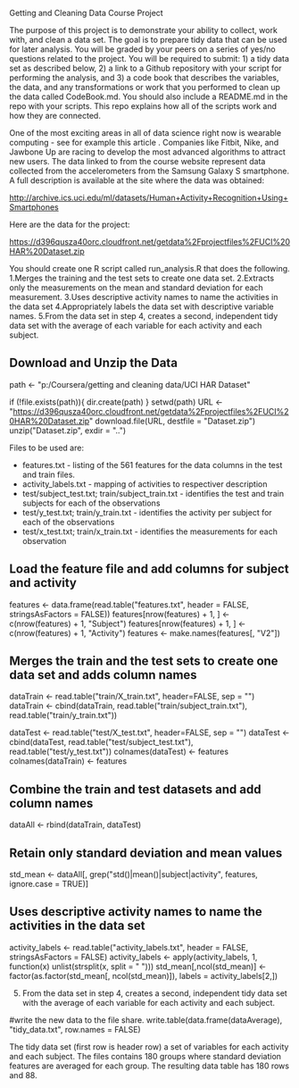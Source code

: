 Getting and Cleaning Data Course Project


The purpose of this project is to demonstrate your ability to collect, work with, and clean a data set. The goal is to prepare tidy data that can be used for later analysis. You will be graded by your peers on a series of yes/no questions related to the project. You will be required to submit: 1) a tidy data set as described below, 2) a link to a Github repository with your script for performing the analysis, and 3) a code book that describes the variables, the data, and any transformations or work that you performed to clean up the data called CodeBook.md. You should also include a README.md in the repo with your scripts. This repo explains how all of the scripts work and how they are connected.

One of the most exciting areas in all of data science right now is wearable computing - see for example this article . Companies like Fitbit, Nike, and Jawbone Up are racing to develop the most advanced algorithms to attract new users. The data linked to from the course website represent data collected from the accelerometers from the Samsung Galaxy S smartphone. A full description is available at the site where the data was obtained:

http://archive.ics.uci.edu/ml/datasets/Human+Activity+Recognition+Using+Smartphones 

Here are the data for the project:

https://d396qusza40orc.cloudfront.net/getdata%2Fprojectfiles%2FUCI%20HAR%20Dataset.zip 

You should create one R script called run_analysis.R that does the following. 
1.Merges the training and the test sets to create one data set.
2.Extracts only the measurements on the mean and standard deviation for each measurement. 
3.Uses descriptive activity names to name the activities in the data set
4.Appropriately labels the data set with descriptive variable names. 
5.From the data set in step 4, creates a second, independent tidy data set with the average of each variable for each activity and each subject.


## Download and Unzip the Data
path <- "p:/Coursera/getting and cleaning data/UCI HAR Dataset"

if (!file.exists(path)){
  dir.create(path)
}
setwd(path)
URL <- "https://d396qusza40orc.cloudfront.net/getdata%2Fprojectfiles%2FUCI%20HAR%20Dataset.zip"
download.file(URL, destfile = "Dataset.zip")
unzip("Dataset.zip", exdir = "..")


Files to be used are:
 - features.txt - listing of the 561 features for the data columns in the test and train files.
 - activity_labels.txt - mapping of activities to respectiver description
 - test/subject_test.txt; train/subject_train.txt - identifies the test and train subjects for each of the observations
 - test/y_test.txt; train/y_train.txt - identifies the activity per subject for each of the observations
 - test/x_test.txt; train/x_train.txt - identifies the measurements for each observation

## Load the feature file and add columns for subject and activity
features <- data.frame(read.table("features.txt",
                                  header = FALSE, stringsAsFactors = FALSE))
features[nrow(features) + 1, ] <- c(nrow(features) + 1, "Subject")
features[nrow(features) + 1, ] <- c(nrow(features) + 1, "Activity")
features <- make.names(features[, "V2"])


## Merges the train and the test sets to create one data set and adds column names
dataTrain <- read.table("train/X_train.txt", header=FALSE, sep = "") 
dataTrain <- cbind(dataTrain, 
                   read.table("train/subject_train.txt"),
                   read.table("train/y_train.txt")) 

dataTest <- read.table("test/X_test.txt", header=FALSE, sep = "") 
dataTest <- cbind(dataTest,
                  read.table("test/subject_test.txt"),
                  read.table("test/y_test.txt")) 
colnames(dataTest) <- features
colnames(dataTrain) <- features

## Combine the train and test datasets and add column names
dataAll <- rbind(dataTrain, dataTest)


## Retain only standard deviation and mean values
std_mean <- dataAll[, grep("std()|mean()|subject|activity", features, ignore.case = TRUE)]

## Uses descriptive activity names to name the activities in the data set
activity_labels <- read.table("activity_labels.txt", 
                              header = FALSE, stringsAsFactors = FALSE)
activity_labels <- apply(activity_labels, 1, 
                         function(x) unlist(strsplit(x, split = " ")))
std_mean[,ncol(std_mean)] <- factor(as.factor(std_mean[, ncol(std_mean)]), 
                                    labels = activity_labels[2,])

5. From the data set in step 4, creates a second, independent tidy data set with the average of each variable for each activity and each subject.

#write the new data to the file share.
write.table(data.frame(dataAverage), "tidy_data.txt", row.names = FALSE)


The tidy data set (first row is header row)  a set of variables for each activity and each subject. The files contains 180 groups where standard deviation features are averaged for each group. The resulting data table has 180 rows and 88.

